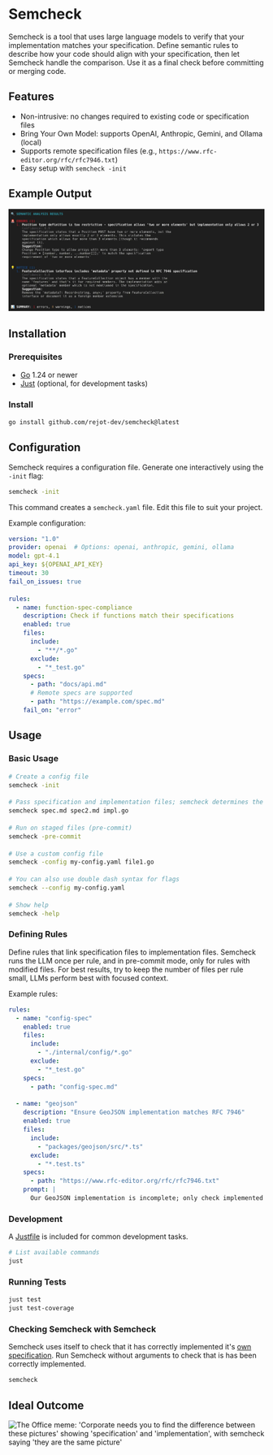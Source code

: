 # Semcheck

Semcheck is a tool that uses large language models to verify that your implementation matches your specification. Define semantic rules to describe how your code should align with your specification, then let Semcheck handle the comparison. Use it as a final check before committing or merging code.

## Features

* Non-intrusive: no changes required to existing code or specification files
* Bring Your Own Model: supports OpenAI, Anthropic, Gemini, and Ollama (local)
* Supports remote specification files (e.g., `https://www.rfc-editor.org/rfc/rfc7946.txt`)
* Easy setup with `semcheck -init`

## Example Output

![Semcheck example output showing two found issues](./assets/semantic-output.webp)

## Installation

### Prerequisites

* [Go](https://go.dev/doc/install) 1.24 or newer
* [Just](https://github.com/casey/just) (optional, for development tasks)

### Install

```bash
go install github.com/rejot-dev/semcheck@latest
```

## Configuration

Semcheck requires a configuration file. Generate one interactively using the `-init` flag:

```bash
semcheck -init
```

This command creates a `semcheck.yaml` file. Edit this file to suit your project.

Example configuration:

```yaml
version: "1.0"
provider: openai  # Options: openai, anthropic, gemini, ollama
model: gpt-4.1
api_key: ${OPENAI_API_KEY}
timeout: 30
fail_on_issues: true

rules:
  - name: function-spec-compliance
    description: Check if functions match their specifications
    enabled: true
    files:
      include:
        - "**/*.go"
      exclude:
        - "*_test.go"
    specs:
      - path: "docs/api.md"
      # Remote specs are supported
      - path: "https://example.com/spec.md"
    fail_on: "error"
```

## Usage

### Basic Usage

```bash
# Create a config file
semcheck -init

# Pass specification and implementation files; semcheck determines the relevant rules
semcheck spec.md spec2.md impl.go

# Run on staged files (pre-commit)
semcheck -pre-commit

# Use a custom config file
semcheck -config my-config.yaml file1.go

# You can also use double dash syntax for flags
semcheck --config my-config.yaml

# Show help
semcheck -help
```

### Defining Rules

Define rules that link specification files to implementation files. Semcheck runs the LLM once per rule, and in pre-commit mode, only for rules with modified files. For best results, try to keep the number of files per rule small, LLMs perform best with focused context.

Example rules:

```yaml
rules:
  - name: "config-spec"
    enabled: true
    files:
      include:
        - "./internal/config/*.go"
      exclude:
        - "*_test.go"
    specs:
      - path: "config-spec.md"

  - name: "geojson"
    description: "Ensure GeoJSON implementation matches RFC 7946"
    enabled: true
    files:
      include:
        - "packages/geojson/src/*.ts"
      exclude:
        - "*.test.ts"
    specs:
      - path: "https://www.rfc-editor.org/rfc/rfc7946.txt"
    prompt: |
      Our GeoJSON implementation is incomplete; only check implemented features.
```

### Development

A [Justfile](./Justfile) is included for common development tasks.

```bash
# List available commands
just
```

### Running Tests

```bash
just test
just test-coverage
```

### Checking Semcheck with Semcheck

Semcheck uses itself to check that it has correctly implemented it's [own specification](./specs/semcheck.md). Run Semcheck without arguments to check that is has been correctly implemented.

```bash
semcheck
```

## Ideal Outcome

![The Office meme: 'Corporate needs you to find the difference between these pictures' showing 'specification' and 'implementation', with semcheck saying 'they are the same picture'](./assets/office-meme.webp)
